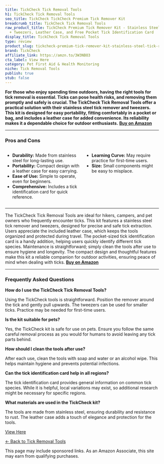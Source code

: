 ```yaml
---
title: TickCheck Tick Removal Tools
h1: TickCheck Tick Removal Tools
seo_title: TickCheck TickCheck Premium Tick Remover Kit
breadcrumb_title: TickCheck Tick Removal Tools
raw_product_title: TickCheck Premium Tick Remover Kit - Stainless Steel Tick Remover
  + Tweezers, Leather Case, and Free Pocket Tick Identification Card
display_title: TickCheck Tick Removal Tools
type: review
product_slug: tickcheck-premium-tick-remover-kit-stainless-steel-tick-remover-tweezer-c17e432b
brand: TickCheck
affiliate_link: https://amzn.to/3W3NBO3
cta_label: View Here
category: Pet First Aid & Health Monitoring
niche: Tick Removal Tools
publish: true
stub: false
---
```


<div id="intro" class="full-width">
  <p><strong>For those who enjoy spending time outdoors, having the right tools for tick removal is essential. Ticks can pose health risks, and removing them promptly and safely is crucial. The TickCheck Tick Removal Tools offer a practical solution with their stainless steel tick remover and tweezers. This kit is designed for easy portability, fitting comfortably in a pocket or bag, and includes a leather case for added convenience. Its reliability makes it a dependable choice for outdoor enthusiasts.</strong> <a href="https://amzn.to/3W3NBO3" rel="nofollow sponsored noopener" target="_blank"><strong>Buy on Amazon</strong></a></p>
</div>

<hr />
<h3 id="pros-cons">Pros and Cons</h3>
<div class="pc-grid" style="display:grid;grid-template-columns:1fr 1fr;gap:16px;">
  <ul>
    <li><strong>Durability:</strong> Made from stainless steel for long-lasting use.</li>
    <li><strong>Portability:</strong> Compact design with a leather case for easy carrying.</li>
    <li><strong>Ease of Use:</strong> Simple to operate, even for beginners.</li>
    <li><strong>Comprehensive:</strong> Includes a tick identification card for quick reference.</li>
  </ul>
  <ul>
    <li><strong>Learning Curve:</strong> May require practice for first-time users.</li>
    <li><strong>Size:</strong> Small components might be easy to misplace.</li>
  </ul>
</div>
<hr />

<div class="full-width">
  <p>The TickCheck Tick Removal Tools are ideal for hikers, campers, and pet owners who frequently encounter ticks. This kit features a stainless steel tick remover and tweezers, designed for precise and safe tick extraction. Users appreciate the included leather case, which keeps the tools organized and protected during travel. The pocket-sized tick identification card is a handy addition, helping users quickly identify different tick species. Maintenance is straightforward; simply clean the tools after use to ensure hygiene and longevity. The compact design and thoughtful features make this kit a reliable companion for outdoor activities, ensuring peace of mind when dealing with ticks. <a href="https://amzn.to/3W3NBO3" rel="nofollow sponsored noopener" target="_blank"><strong>Buy on Amazon</strong></a></p>
</div>

<hr />
<h3 id="faqs">Frequently Asked Questions</h3>

<p><strong>How do I use the TickCheck Tick Removal Tools?</strong></p>
<p>Using the TickCheck tools is straightforward. Position the remover around the tick and gently pull upwards. The tweezers can be used for smaller ticks. Practice may be needed for first-time users.</p>

<p><strong>Is the kit suitable for pets?</strong></p>
<p>Yes, the TickCheck kit is safe for use on pets. Ensure you follow the same careful removal process as you would for humans to avoid leaving any tick parts behind.</p>

<p><strong>How should I clean the tools after use?</strong></p>
<p>After each use, clean the tools with soap and water or an alcohol wipe. This helps maintain hygiene and prevents potential infections.</p>

<p><strong>Can the tick identification card help in all regions?</strong></p>
<p>The tick identification card provides general information on common tick species. While it is helpful, local variations may exist, so additional research might be necessary for specific regions.</p>

<p><strong>What materials are used in the TickCheck kit?</strong></p>
<p>The tools are made from stainless steel, ensuring durability and resistance to rust. The leather case adds a touch of elegance and protection for the tools.</p>
<p><a class="btn" href="https://amzn.to/3W3NBO3" target="_blank" rel="nofollow sponsored noopener">View Here</a></p>
<p><a href="/roundups/pet-first-aid-health-monitoring/tick-removal-tools/">← Back to Tick Removal Tools</a></p>
<aside class="disclosure">This page may include sponsored links. As an Amazon Associate, this site may earn from qualifying purchases.</aside>
